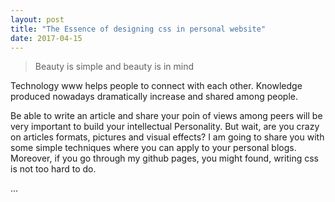 ```yaml
---
layout: post
title: "The Essence of designing css in personal website"
date: 2017-04-15
---
```


> Beauty is simple and beauty is in mind

Technology www helps people to connect with each other. Knowledge produced nowadays dramatically increase and shared among people. 

Be able to write an article and share your poin of views among peers will be very important to build your intellectual Personality. But wait, are you crazy on articles formats, pictures and visual effects? I am going to share you with some simple techniques where you can apply to your personal blogs. Moreover, if you go through my github pages, you might found, writing css is not too hard to do.


...